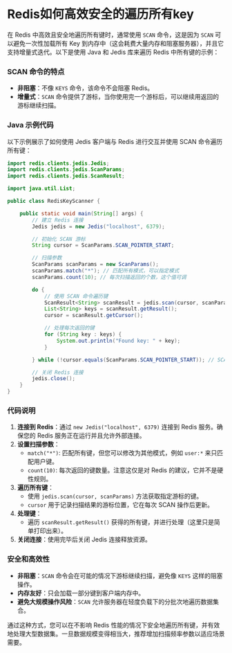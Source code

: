# Redis如何高效安全的遍历所有key

在 Redis 中高效且安全地遍历所有键时，通常使用 `SCAN` 命令，这是因为 `SCAN` 可以避免一次性加载所有 Key 到内存中（这会耗费大量内存和阻塞服务器），并且它支持增量式迭代。以下是使用 Java 和 Jedis 库来遍历 Redis 中所有键的示例：

### SCAN 命令的特点

+ **非阻塞**：不像 `KEYS` 命令，该命令不会阻塞 Redis。
+ **增量式**：`SCAN` 命令提供了游标，当你使用完一个游标后，可以继续用返回的游标继续扫描。

### Java 示例代码

以下示例展示了如何使用 Jedis 客户端与 Redis 进行交互并使用 SCAN 命令遍历所有键：

```java
import redis.clients.jedis.Jedis;  
import redis.clients.jedis.ScanParams;  
import redis.clients.jedis.ScanResult;  

import java.util.List;  

public class RedisKeyScanner {  

    public static void main(String[] args) {  
        // 建立 Redis 连接  
        Jedis jedis = new Jedis("localhost", 6379);  

        // 初始化 SCAN 游标  
        String cursor = ScanParams.SCAN_POINTER_START;  

        // 扫描参数  
        ScanParams scanParams = new ScanParams();  
        scanParams.match("*"); // 匹配所有模式，可以指定模式  
        scanParams.count(10); // 每次扫描返回的个数，这个值可调  

        do {  
            // 使用 SCAN 命令遍历键  
            ScanResult<String> scanResult = jedis.scan(cursor, scanParams);  
            List<String> keys = scanResult.getResult();  
            cursor = scanResult.getCursor();  

            // 处理每次返回的键  
            for (String key : keys) {  
                System.out.println("Found key: " + key);  
            }  

        } while (!cursor.equals(ScanParams.SCAN_POINTER_START)); // SCAN 命令从头到尾遍历  

        // 关闭 Redis 连接  
        jedis.close();  
    }  
}
```

### 代码说明

1. **连接到 Redis**：通过 `new Jedis("localhost", 6379)` 连接到 Redis 服务。确保您的 Redis 服务正在运行并且允许外部连接。
2. **设置扫描参数**：
    + `match("*")`: 匹配所有键，但您可以修改为其他模式，例如 `user:*` 来只匹配用户键。
    + `count(10)`: 每次返回的键数量。注意这仅是对 Redis 的建议，它并不是硬性规则。
3. **遍历所有键**：
    + 使用 `jedis.scan(cursor, scanParams)` 方法获取指定游标的键。
    + `cursor` 用于记录扫描结果的游标位置，它在每次 SCAN 操作后更新。
4. **处理键**：
    + 遍历 `scanResult.getResult()` 获得的所有键，并进行处理（这里只是简单打印出来）。
5. **关闭连接**：使用完毕后关闭 Jedis 连接释放资源。

### 安全和高效性

+ **非阻塞**：`SCAN` 命令会在可能的情况下游标继续扫描，避免像 `KEYS` 这样的阻塞操作。
+ **内存友好**：只会加载一部分键到客户端内存中。
+ **避免大规模操作风险**：`SCAN` 允许服务器在轻度负载下的分批次地遍历数据集合。

通过这种方式，您可以在不影响 Redis 性能的情况下安全地遍历所有键，并有效地处理大型数据集。一旦数据规模变得相当大，推荐增加扫描频率参数以适应场景需要。
